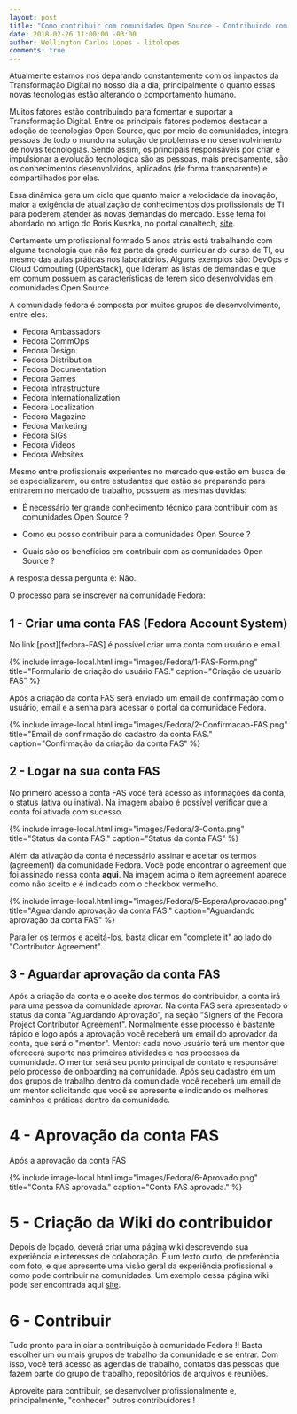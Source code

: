 ```yaml
---
layout: post
title: "Como contribuir com comunidades Open Source - Contribuindo com o Fedora"
date: 2018-02-26 11:00:00 -03:00
author: Wellington Carlos Lopes - litolopes
comments: true
---
```



Atualmente estamos nos deparando constantemente com os impactos da Transformação Digital no nosso dia a dia, principalmente o quanto essas novas tecnologias estão alterando o comportamento humano.

Muitos fatores estão contribuindo para fomentar e suportar a Transformação Digital. Entre os principais fatores podemos destacar a adoção de tecnologias Open Source, que por meio de comunidades, integra pessoas de todo o mundo na solução de problemas e no desenvolvimento de novas tecnologias. Sendo assim, os principais responsáveis por criar e impulsionar a evolução tecnológica são as pessoas, mais precisamente, são os conhecimentos desenvolvidos, aplicados (de forma transparente) e compartilhados por elas.

Essa dinâmica gera um ciclo que quanto maior a velocidade da inovação, maior a exigência de atualização de conhecimentos dos profissionais de TI para poderem atender às novas demandas do mercado. Esse tema foi abordado no artigo do Boris Kuszka, no portal canaltech, [site][o-futuro-sao-pessoas].

Certamente um profissional formado 5 anos atrás está trabalhando com alguma tecnologia que não fez parte da grade curricular do curso de TI, ou mesmo das aulas práticas nos laboratórios. Alguns exemplos são: DevOps e Cloud Computing (OpenStack), que lideram as listas de demandas e que em comum possuem as características de terem sido desenvolvidas em comunidades Open Source.

A comunidade fedora é composta por muitos grupos de desenvolvimento, entre eles:

* Fedora Ambassadors
* Fedora CommOps
* Fedora Design
* Fedora Distribution
* Fedora Documentation
* Fedora Games
* Fedora Infrastructure
* Fedora Internationalization
* Fedora Localization
* Fedora Magazine
* Fedora Marketing
* Fedora SIGs
* Fedora Videos
* Fedora Websites

Mesmo entre profissionais experientes no mercado que estão em busca de se especializarem, ou entre estudantes que estão se preparando para entrarem no mercado de trabalho, possuem as mesmas dúvidas: 

- É necessário ter grande conhecimento técnico para contribuir com as comunidades Open Source ? 

- Como eu posso contribuir para a comunidades Open Source ? 

- Quais são os benefícios em contribuir com as comunidades Open Source ?

A resposta dessa pergunta é: Não. 


O processo para se inscrever na comunidade Fedora:

## 1 - Criar uma conta FAS (Fedora Account System)

No link [post][fedora-FAS] é possível criar uma conta com usuário e email.

{% include image-local.html
        img="images/Fedora/1-FAS-Form.png"
        title="Formulário de criação do usuário FAS."
        caption="Criação de usuário FAS" %}

Após a criação da conta FAS será enviado um email de confirmação com o usuário, email e a senha para acessar o portal da comunidade Fedora. 

{% include image-local.html
        img="images/Fedora/2-Confirmacao-FAS.png"
        title="Email de confirmação do cadastro da conta FAS."
        caption="Confirmação da criação da conta FAS" %}


## 2 - Logar na sua conta FAS

No primeiro acesso a conta FAS você terá acesso as informações da conta, o status (ativa ou inativa). Na imagem abaixo é possível verificar que a conta foi ativada com sucesso. 

{% include image-local.html
        img="images/Fedora/3-Conta.png"
        title="Status da conta FAS."
        caption="Status da conta FAS" %}

Além da ativação da conta é necessário assinar e aceitar os termos (agreement) da comunidade Fedora.  Você pode encontrar o agreement que foi assinado nessa conta **aqui**.  Na imagem acima o ítem agreement aparece como não aceito e é indicado com o checkbox vermelho. 

{% include image-local.html
        img="images/Fedora/5-EsperaAprovacao.png"
        title="Aguardando aprovação da conta FAS."
        caption="Aguardando aprovação da conta FAS" %}

Para ler os termos e aceitá-los, basta clicar em "complete it" ao lado do "Contributor Agreement".

## 3 - Aguardar aprovação da conta FAS

Após a criação da conta e o aceite dos termos do contribuidor, a conta irá para uma pessoa da comunidade aprovar. Na conta FAS será apresentado o status da conta "Aguardando Aprovação", na seção "Signers of the Fedora Project Contributor Agreement". Normalmente esse processo é bastante rápido e logo após a aprovação você receberá um email do aprovador da conta, que será o "mentor". 
Mentor: cada novo usuário terá um mentor que oferecerá suporte nas primeiras atividades e nos processos da comunidade. O mentor será seu ponto principal de contato e responsável pelo processo de onboarding na comunidade. Após seu cadastro em um dos grupos de trabalho dentro da comunidade você receberá um email de um mentor solicitando que você se apresente e indicando os melhores caminhos e práticas dentro da comunidade.
 

# 4 - Aprovação da conta FAS

Após a aprovação da conta FAS 

{% include image-local.html
        img="images/Fedora/6-Aprovado.png"
        title="Conta FAS aprovada."
        caption="Conta FAS aprovada." %}

# 5 - Criação da Wiki do contribuidor

Depois de logado, deverá criar uma página wiki descrevendo sua experiência e interesses de colaboração. É um texto curto, de preferência com foto, e que apresente uma visão geral da experiência profissional e como pode contribuir na comunidades. 
Um exemplo dessa página wiki pode ser encontrada aqui [site][wiki-fedora-wellington].


# 6 - Contribuir 

Tudo pronto para iniciar a contribuição à comunidade Fedora !! Basta escolher um ou mais grupos de trabalho da comunidade e se entrar. Com isso, você terá acesso as agendas de trabalho, contatos das pessoas que fazem parte do grupo de trabalho, repositórios de arquivos e reuniões. 

Aproveite para contribuir, se desenvolver profissionalmente e, principalmente, "conhecer" outros contribuidores ! 




[fedora-project]: https://fedoraproject.org/wiki/Fedora_Project_Wiki
[wiki-fedora-wellington]: https://fedoraproject.org/wiki/User:Wlopes
[o-futuro-sao-pessoas]: https://canaltech.com.br/mercado/o-futuro-da-tecnologia-sao-as-pessoas/
